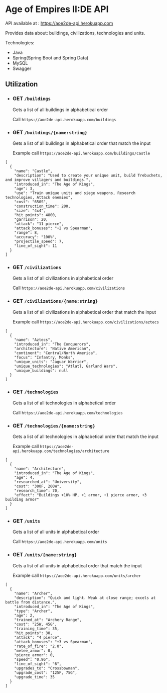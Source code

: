 # Age of Empires II:DE API

API available at : https://aoe2de-api.herokuapp.com

Provides data about: buildings, civilizations, technologies and units.

Technologies:
* Java
* Spring(Spring Boot and Spring Data)
* MySQL
* Swagger

## Utilization
- ### GET `/buildings`
  Gets a list of all buildings in alphabetical order
  
  Call `https://aoe2de-api.herokuapp.com/buildings`
 
- ### GET `/buildings/{name:string}`
  Gets a list of all buildings in alphabetical order that match the input
  
  Example call `https://aoe2de-api.herokuapp.com/buildings/castle`

```
[
  {
    "name": "Castle",
    "description": "Used to create your unique unit, build Trebuchets, and improve villagers and buildings.",
    "introduced_in": "The Age of Kings",
    "age": 3,
    "use": "Train unique units and siege weapons, Research technologies, Attack enemies",
    "cost": "650S",
    "construction_time": 200,
    "size": "4x4",
    "hit_points": 4800,
    "garrison": 20,
    "attack": "11 pierce",
    "attack_bonuses": "+2 vs Spearman",
    "range": 8,
    "accuracy": "100%",
    "projectile_speed": 7,
    "line_of_sight": 11
  }
]
```

- ### GET `/civilizations`
  Gets a list of all civilizations in alphabetical order
  
  Call `https://aoe2de-api.herokuapp.com/civilizations`
 
- ### GET `/civilizations/{name:string}`
  Gets a list of all civilizations in alphabetical order that match the input
  
  Example call `https://aoe2de-api.herokuapp.com/civilizations/aztecs`

```
[
  {
    "name": "Aztecs",
    "introduced_in": "The Conquerors",
    "architecture": "Native American",
    "continent": "Central/North America",
    "focus": "Infantry, Monks",
    "unique_units": "Jaguar Warrior",
    "unique_technologies": "Atlatl, Garland Wars",
    "unique_buildings": null
  }
]
```

- ### GET `/technologies`
  Gets a list of all technologies in alphabetical order
  
  Call `https://aoe2de-api.herokuapp.com/technologies`
 
- ### GET `/technologies/{name:string}`
  Gets a list of all technologies in alphabetical order that match the input
  
  Example call `https://aoe2de-api.herokuapp.com/technologies/architecture`

```
[
  {
    "name": "Architecture",
    "introduced_in": "The Age of Kings",
    "age": 4,
    "researched_at": "University",
    "cost": "300F, 200W",
    "research_time": 70,
    "effect": "Buildings +10% HP, +1 armor, +1 pierce armor, +3 building armor"
  }
]
```

- ### GET `/units`
  Gets a list of all units in alphabetical order
  
  Call `https://aoe2de-api.herokuapp.com/units`
 
- ### GET `/units/{name:string}`
  Gets a list of all units in alphabetical order that match the input
  
  Example call `https://aoe2de-api.herokuapp.com/units/archer`

```
[
  {
    "name": "Archer",
    "description": "Quick and light. Weak at close range; excels at battle from distance.",
    "introduced_in": "The Age of Kings",
    "type": "Archer",
    "age": 2,
    "trained_at": "Archery Range",
    "cost": "25W, 45G",
    "training_time": 35,
    "hit_points": 30,
    "attack": "4 pierce",
    "attack_bonuses": "+3 vs Spearman",
    "rate_of_fire": "2.0",
    "melee_armor": 0,
    "pierce_armor": 0,
    "speed": "0.96",
    "line_of_sight": "6",
    "upgrades_to": "Crossbowman",
    "upgrade_cost": "125F, 75G",
    "upgrade_time": 35
  }
]
```
